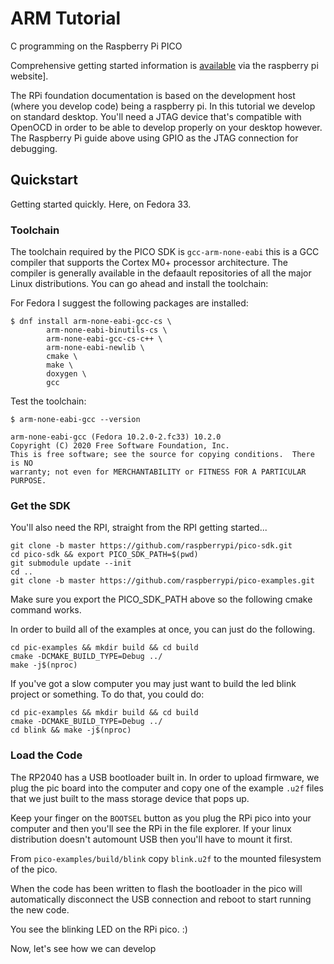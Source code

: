 # ARM Tutorial

C programming on the Raspberry Pi PICO

Comprehensive getting started information is [available](https://datasheets.raspberrypi.org/pico/getting_started_with_pico.pdf) via the raspberry pi website].

The RPi foundation documentation is based on the development host (where you develop code) being a raspberry pi. In this tutorial we develop on standard desktop. You'll need a JTAG device that's compatible with OpenOCD in order to be able to develop properly on your desktop however. The Raspberry Pi guide above using GPIO as the JTAG connection for debugging.

## Quickstart

Getting started quickly. Here, on Fedora 33.

### Toolchain

The toolchain required by the PICO SDK is `gcc-arm-none-eabi` this is a GCC compiler that supports the Cortex M0+ processor architecture. The compiler is generally available in the defaault repositories of all the major Linux distributions. You can go ahead and install the toolchain:

For Fedora I suggest the following packages are installed:

```
$ dnf install arm-none-eabi-gcc-cs \
        arm-none-eabi-binutils-cs \
        arm-none-eabi-gcc-cs-c++ \
        arm-none-eabi-newlib \
        cmake \
        make \
        doxygen \
        gcc
```

Test the toolchain:

```
$ arm-none-eabi-gcc --version

arm-none-eabi-gcc (Fedora 10.2.0-2.fc33) 10.2.0
Copyright (C) 2020 Free Software Foundation, Inc.
This is free software; see the source for copying conditions.  There is NO
warranty; not even for MERCHANTABILITY or FITNESS FOR A PARTICULAR PURPOSE.
```

### Get the SDK

You'll also need the RPI, straight from the RPI getting started... 

```
git clone -b master https://github.com/raspberrypi/pico-sdk.git
cd pico-sdk && export PICO_SDK_PATH=$(pwd)
git submodule update --init
cd ..
git clone -b master https://github.com/raspberrypi/pico-examples.git
```

Make sure you export the PICO_SDK_PATH above so the following cmake command works.

In order to build all of the examples at once, you can just do the following.

```
cd pic-examples && mkdir build && cd build
cmake -DCMAKE_BUILD_TYPE=Debug ../
make -j$(nproc)
```

If you've got a slow computer you may just want to build the led blink project or something. To do that, you could do:

```
cd pic-examples && mkdir build && cd build
cmake -DCMAKE_BUILD_TYPE=Debug ../
cd blink && make -j$(nproc)
```

### Load the Code

The RP2040 has a USB bootloader built in. In order to upload firmware, we plug the pic board into the computer and copy one of the example `.u2f` files that we just built to the mass storage device that pops up.

Keep your finger on the `BOOTSEL` button as you plug the RPi pico into your computer and then you'll see the RPi in the file explorer. If your linux distribution doesn't automount USB then you'll have to mount it first.

From `pico-examples/build/blink` copy `blink.u2f` to the mounted filesystem of the pico.

When the code has been written to flash the bootloader in the pico will automatically disconnect the USB connection and reboot to start running the new code.

You see the blinking LED on the RPi pico. :)

Now, let's see how we can develop

